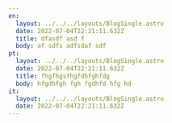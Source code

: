 ```yaml
---
en:
  layout: ../../../layouts/BlogSingle.astro
  date: 2022-07-04T22:21:11.632Z
  title: dfasdf asd f
  body: af sdfs adfsdaf sdf
pt:
  layout: ../../../layouts/BlogSingle.astro
  date: 2022-07-04T22:21:11.632Z
  title: fhgfhgsfhgfdhfghfdg
  body: hfgdhfgh fgh fgdhfd hfg hd
it:
  layout: ../../../layouts/BlogSingle.astro
  date: 2022-07-04T22:21:11.632Z
---
```

